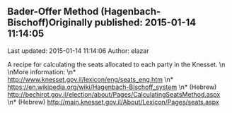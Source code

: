 ## Bader-Offer Method (Hagenbach-Bischoff)Originally published: 2015-01-14 11:14:05 
Last updated: 2015-01-14 11:14:06 
Author: elazar  
 
A recipe for calculating the seats allocated to each party in the Knesset.\n\nMore information:\n* http://www.knesset.gov.il/lexicon/eng/seats_eng.htm\n* https://en.wikipedia.org/wiki/Hagenbach-Bischoff_system\n* (Hebrew) http://bechirot.gov.il/election/about/Pages/CalculatingSeatsMethod.aspx\n* (Hebrew) http://main.knesset.gov.il/About/Lexicon/Pages/seats.aspx